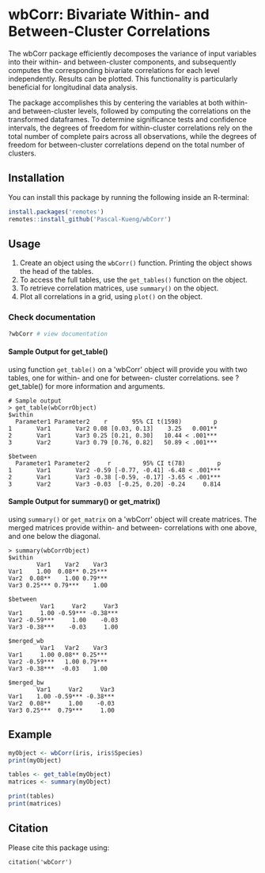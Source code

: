 # wbCorr: Bivariate Within- and Between-Cluster Correlations

The wbCorr package efficiently decomposes the variance of input variables into their within- and between-cluster components, and subsequently computes the corresponding bivariate correlations for each level independently. Results can be plotted.
This functionality is particularly beneficial for longitudinal data analysis.

The package accomplishes this by centering the variables at both within- and between-cluster levels, followed by computing the correlations on the transformed dataframes. To determine significance tests and confidence intervals, the degrees of freedom for within-cluster correlations rely on the total number of complete pairs across all observations, while the degrees of freedom for between-cluster correlations depend on the total number of clusters.  

## Installation
You can install this package by running the following inside an R-terminal:

``` R
install.packages('remotes')
remotes::install_github('Pascal-Kueng/wbCorr')
```

## Usage
1. Create an object using the `wbCorr()` function. Printing the object shows the head of the tables.  
2. To access the full tables, use the `get_tables()` function on the object. 
3. To retrieve correlation matrices, use `summary()` on the object. 
4. Plot all correlations in a grid, using `plot()` on the object.  

### Check documentation
```R
?wbCorr # view documentation
```

#### Sample Output for get_table()
using function `get_table()` on a 'wbCorr' object will provide you with two tables, one for within- and one for between- cluster correlations.
see ?get_table() for more information and arguments. 
``` 
# Sample output
> get_table(wbCorrObject)
$within
  Parameter1 Parameter2    r       95% CI t(1598)         p
1       Var1       Var2 0.08 [0.03, 0.13]    3.25   0.001**
2       Var1       Var3 0.25 [0.21, 0.30]   10.44 < .001***
3       Var2       Var3 0.79 [0.76, 0.82]   50.89 < .001***

$between
  Parameter1 Parameter2     r         95% CI t(78)         p
1       Var1       Var2 -0.59 [-0.77, -0.41] -6.48 < .001***
2       Var1       Var3 -0.38 [-0.59, -0.17] -3.65 < .001***
3       Var2       Var3 -0.03  [-0.25, 0.20] -0.24     0.814
```

#### Sample Output for summary() or get_matrix()
using `summary()` or `get_matrix` on a 'wbCorr' object will create matrices. The merged matrices provide within- and between- correlations with one above, and one below the diagonal. 
```
> summary(wbCorrObject)
$within
        Var1    Var2    Var3
Var1    1.00  0.08** 0.25***
Var2  0.08**    1.00 0.79***
Var3 0.25*** 0.79***    1.00

$between
         Var1     Var2     Var3
Var1     1.00 -0.59*** -0.38***
Var2 -0.59***     1.00    -0.03
Var3 -0.38***    -0.03     1.00

$merged_wb
         Var1   Var2    Var3
Var1     1.00 0.08** 0.25***
Var2 -0.59***   1.00 0.79***
Var3 -0.38***  -0.03    1.00

$merged_bw
        Var1     Var2     Var3
Var1    1.00 -0.59*** -0.38***
Var2  0.08**     1.00    -0.03
Var3 0.25***  0.79***     1.00

```

## Example
```R
myObject <- wbCorr(iris, iris$Species)
print(myObject) 

tables <- get_table(myObject)
matrices <- summary(myObject)

print(tables)
print(matrices)
```

## Citation
Please cite this package using:
```
citation('wbCorr')
```

